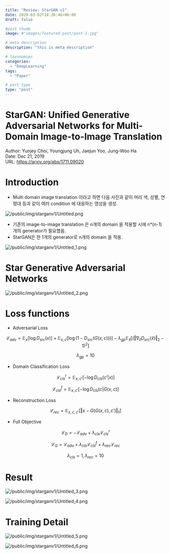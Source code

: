 ```yaml
---
title: "Review: StarGAN v1"
date: 2020-03-02T18:30:46+06:00
draft: false

#post thumb
image: #"images/featured-post/post-1.jpg"

# meta description
description: "this is meta description"

# taxonomies
categories:
  - "DeepLearning"
tags:
  - "Paper"

# post type
type: "post"
---
```


# StarGAN: Unified Generative Adversarial Networks for Multi-Domain Image-to-Image Translation

Author: Yunjey Choi, Youngjung Uh, Jaejun Yoo, Jung-Woo Ha  
Date: Dec 21, 2019  
URL: https://arxiv.org/abs/1711.09020

# Introduction

- Multi domain image translation 이라고 하면 다음 사진과 같이 머리 색, 성별, 연령대 등과 같이 여러 condition 에 대응하는 영상을 생성.

![/public/img/starganv1/Untitled.png](https://jjerry-k.github.io/public/img/starganv1/Untitled.png)

- 기존의 image-to-image translation 은 n개의 domain 을 적용할 시에 n*(n-1) 개의 generator가 필요했음.
- StarGAN은 한 1개의 generator로 n개의 domain 을 적용.

![/public/img/starganv1/Untitled_1.png](https://jjerry-k.github.io/public/img/starganv1/Untitled_1.png)

# Star Generative Adversarial Networks

![/public/img/starganv1/Untitled_2.png](https://jjerry-k.github.io/public/img/starganv1/Untitled_2.png)

# Loss functions

- Adversarial Loss

$$\mathcal{L}_{adv} = \mathbb{E}_x [\log D_{src}(x)] + \mathbb{E}_{x, c} [\log (1-D_{src}(G(x,c)))] - \lambda_{gp}\mathbb{E}_{\hat{x}}[(\Vert \nabla_{\hat{x}}D_{src}(\hat{x})\Vert_2 -1)^2]$$

$$\lambda_{gp} = 10$$

- Domain Classification Loss

$$\mathcal{L}^r_{cls} = \mathbb{E}_{x, c'}[-\log D_{cls}(c'|x)]$$

$$\mathcal{L}^f_{cls} = \mathbb{E}_{x, c'}[-\log D_{cls}(c|G(x, c)]$$

- Reconstruction Loss

$$\mathcal{L}_{rec} = \mathbb{E}_{x, c, c'}[\Vert x-G(G(x, c), c')\Vert_1]$$

- Full Objective

$$\mathcal{L}_D = -\mathcal{L}_{adv} + \lambda_{cls}\mathcal{L}^r_{cls}$$

$$\mathcal{L}_G = \mathcal{L}_{adv} + \lambda_{cls}\mathcal{L}^f_{cls}+\lambda_{rec}\mathcal{L}_{rec}$$

$$\lambda_{cls} = 1, \lambda_{rec} = 10$$

# Result

![/public/img/starganv1/Untitled_3.png](https://jjerry-k.github.io/public/img/starganv1/Untitled_3.png)

![/public/img/starganv1/Untitled_4.png](https://jjerry-k.github.io/public/img/starganv1/Untitled_4.png)

# Training Detail

![/public/img/starganv1/Untitled_5.png](https://jjerry-k.github.io/public/img/starganv1/Untitled_5.png)

![/public/img/starganv1/Untitled_6.png](https://jjerry-k.github.io/public/img/starganv1/Untitled_6.png)